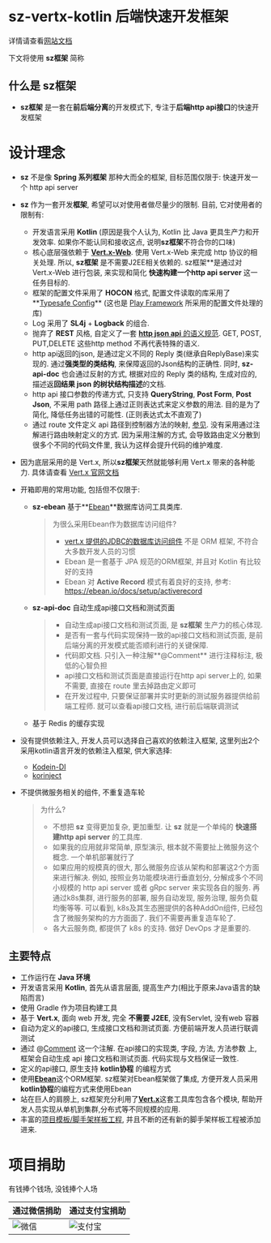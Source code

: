 # sz-vertx-kotlin 后端快速开发框架

详情请查看[网站文档](http://loveinshenzhen.github.io/#/)

下文将使用 **sz框架** 简称 

## 什么是 sz框架

* **sz框架** 是一套在**前后端分离**的开发模式下, 专注于**后端http api接口**的快速开发框架 

# 设计理念

* **sz** 不是像 **Spring 系列框架** 那种大而全的框架, 目标范围仅限于: 快速开发一个 http api server

* **sz** 作为一套开发**框架**, 希望可以对使用者做尽量少的限制. 目前, 它对使用者的限制有:

  * 开发语言采用 **Kotlin** (原因是我个人认为, Kotlin 比 Java 更具生产力和开发效率. 如果你不能认同和接收这点, 说明**sz框架**不符合你的口味)
  * 核心底层强依赖于 [**Vert.x-Web**](https://vertx.io/docs/vertx-web/kotlin/). 使用 Vert.x-Web 来完成 http 协议的相关处理. 所以, **sz框架** 是不需要J2EE相关依赖的. sz框架**是通过对 Vert.x-Web 进行包装, 来实现和简化 **快速构建一个http api server** 这一任务目标的.
  * 框架的配置文件采用了 **HOCON** 格式, 配置文件读取的库采用了**[Typesafe Config](https://github.com/lightbend/config)** (这也是 [Play Framework](https://www.playframework.com/) 所采用的配置文件处理的库)
  * Log 采用了 **SL4j** + **Logback** 的组合.
  * 抛弃了 **REST** 风格, 自定义了一套 [**http json api** 的语义规范](http://loveinshenzhen.github.io/#/sz_framework/json_api_spec). GET, POST, PUT,DELETE 这些http method 不再代表特殊的语义. 
  * http api返回的json, 是通过定义不同的 Reply 类(继承自ReplyBase)来实现的. 通过**强类型的类结构**, 来保障返回的Json结构的正确性. 同时,  **sz-api-doc** 也会通过反射的方式, 根据对应的 Reply 类的结构, 生成对应的, 描述返**回结果 json 的树状结构描述**的文档.
  * http api 接口参数的传递方式, 只支持 **QueryString**, **Post Form**, **Post Json**, 不采用 path 路径上通过正则表达式来定义参数的用法. 目的是为了简化, 降低任务出错的可能性. (正则表达式太不直观了)
  * 通过 route 文件定义 api 路径到控制器方法的映射, [参见](http://loveinshenzhen.github.io/#/sz_framework/http_route). 没有采用通过注解进行路由映射定义的方式. 因为采用注解的方式, 会导致路由定义分散到很多个不同的代码文件里, 我认为这样会提升代码的维护难度.

* 因为底层采用的是 Vert.x, 所以**sz框架**天然就能够利用 Vert.x 带来的各种能力. 具体请查看 [Vert.x 官网文档](https://vertx.io/docs/)

* 开箱即用的常用功能, 包括但不仅限于:

  * **sz-ebean** 基于**[Ebean](https://ebean.io/)**数据库访问工具类库.

    > 为很么采用Ebean作为数据库访问组件?
    >
    > * [vert.x 提供的JDBC的数据库访问组件](https://vertx.io/docs/#data_access) 不是 ORM 框架, 不符合大多数开发人员的习惯
    > * Ebean 是一套基于 JPA 规范的ORM框架, 并且对 Kotlin 有比较好的支持
    > * Ebean 对 **Active Record** 模式有着良好的支持, 参考: https://ebean.io/docs/setup/activerecord

  * **sz-api-doc** 自动生成api接口文档和测试页面

    > * 自动生成api接口文档和测试页面, 是 **sz框架** 生产力的核心体现.
    > * 是否有一套与代码实现保持一致的api接口文档和测试页面, 是前后端分离的开发模式能否顺利进行的关键保障.
    > * 代码即文档. 只引入一种注解**@Comment** 进行注释标注, 极低的心智负担
    > * api接口文档和测试页面是直接运行在http api server上的, 如果不需要, 直接在 route 里去掉路由定义即可
    > * 在开发过程中, 只要保证部署并实时更新的测试服务器提供给前端工程师. 就可以查看api接口文档, 进行前后端联调测试

  * 基于 Redis 的缓存实现

* 没有提供依赖注入, 开发人员可以选择自己喜欢的依赖注入框架, 这里列出2个采用kotlin语言开发的依赖注入框架, 供大家选择:

  * [Kodein-DI](https://github.com/Kodein-Framework/Kodein-DI)
  * [korinject](https://github.com/korlibs/korinject)

* 不提供微服务相关的组件, 不重复造车轮

  > 为什么?
  >
  > * 不想把 **sz** 变得更加复杂, 更加重型. 让 **sz** 就是一个单纯的 **快速搭建http api server** 的工具库.
  > * 如果我的应用就非常简单, 原型演示, 根本就不需要扯上微服务这个概念. 一个单机部署就行了
  > * 如果应用的规模真的很大, 那么微服务应该从架构和部署这2个方面来进行解决. 例如, 按照业务功能模块进行垂直划分, 分解成多个不同小规模的 http api server 或者 gRpc server 来实现各自的服务. 再通过k8s集群, 进行服务的部署, 服务自动发现, 服务治理, 服务负载均衡等等. 可以看到, k8s及其生态圈提供的各种AddOn组件, 已经包含了微服务架构的方方面面了. 我们不需要再重复造车轮了. 
  > * 各大云服务商, 都提供了 k8s 的支持. 做好 DevOps 才是重要的.

## 主要特点

* 工作运行在 **Java 环境**
* 开发语言采用 **Kotlin**, 首先从语言层面, 提高生产力(相比于原来Java语言的缺陷而言)
* 使用 Gradle 作为项目构建工具
* 基于 **Vert.x**, 面向 web 开发, 完全 **不需要 J2EE**, 没有Servlet, 没有web 容器
* 自动为定义的api接口, 生成接口文档和测试页面. 方便前端开发人员进行联调测试
* 通过 @[Comment](https://www.v2ex.com/member/Comment) 这一个注解. 在api接口的实现类, 字段, 方法, 方法参数 上, 框架会自动生成 api 接口文档和测试页面. 代码实现与文档保证一致性.
* 定义的api接口, 原生支持 **kotlin协程** 的编程方式
* 使用[**Ebean**](https://ebean.io/)这个ORM框架. sz框架对Ebean框架做了集成, 方便开发人员采用**kotlin协程**的编程方式来使用Ebean
* 站在巨人的肩膀上, sz框架充分利用了[**Vert.x**](https://vertx.io/docs/)这套工具库包含各个模块, 帮助开发人员实现从单机到集群,分布式等不同规模的应用.
* 丰富的[项目模板/脚手架样板工程](https://github.com/LoveInShenZhen/ProjectTemplates), 并且不断的还有新的脚手架样板工程被添加进来.


# 项目捐助

有钱捧个钱场, 没钱捧个人场

| 通过微信捐助                                                 | 通过支付宝捐助                                               |
| ------------------------------------------------------------ | ------------------------------------------------------------ |
| ![微信](https://kklongming.github.io/res/images/wechat_donate.png) | ![支付宝](https://kklongming.github.io/res/images/alipay_donate.png) |


